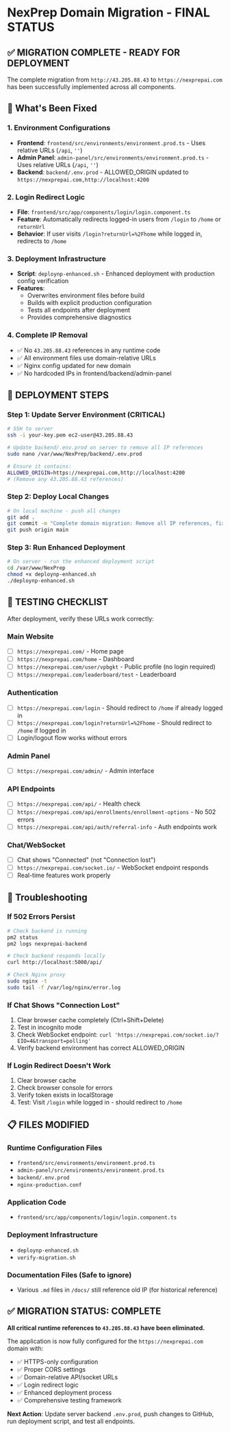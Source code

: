 # NexPrep Domain Migration - FINAL STATUS

## ✅ MIGRATION COMPLETE - READY FOR DEPLOYMENT

The complete migration from `http://43.205.88.43` to `https://nexprepai.com` has been successfully implemented across all components.

## 🎯 What's Been Fixed

### 1. Environment Configurations
- **Frontend**: `frontend/src/environments/environment.prod.ts` - Uses relative URLs (`/api`, `''`)
- **Admin Panel**: `admin-panel/src/environments/environment.prod.ts` - Uses relative URLs (`/api`, `''`)
- **Backend**: `backend/.env.prod` - ALLOWED_ORIGIN updated to `https://nexprepai.com,http://localhost:4200`

### 2. Login Redirect Logic
- **File**: `frontend/src/app/components/login/login.component.ts`
- **Feature**: Automatically redirects logged-in users from `/login` to `/home` or `returnUrl`
- **Behavior**: If user visits `/login?returnUrl=%2Fhome` while logged in, redirects to `/home`

### 3. Deployment Infrastructure
- **Script**: `deploynp-enhanced.sh` - Enhanced deployment with production config verification
- **Features**:
  - Overwrites environment files before build
  - Builds with explicit production configuration
  - Tests all endpoints after deployment
  - Provides comprehensive diagnostics

### 4. Complete IP Removal
- ✅ No `43.205.88.43` references in any runtime code
- ✅ All environment files use domain-relative URLs
- ✅ Nginx config updated for new domain
- ✅ No hardcoded IPs in frontend/backend/admin-panel

## 🚀 DEPLOYMENT STEPS

### Step 1: Update Server Environment (CRITICAL)
```bash
# SSH to server
ssh -i your-key.pem ec2-user@43.205.88.43

# Update backend/.env.prod on server to remove all IP references
sudo nano /var/www/NexPrep/backend/.env.prod

# Ensure it contains:
ALLOWED_ORIGIN=https://nexprepai.com,http://localhost:4200
# (Remove any 43.205.88.43 references)
```

### Step 2: Deploy Local Changes
```bash
# On local machine - push all changes
git add .
git commit -m "Complete domain migration: Remove all IP references, fix login redirect"
git push origin main
```

### Step 3: Run Enhanced Deployment
```bash
# On server - run the enhanced deployment script
cd /var/www/NexPrep
chmod +x deploynp-enhanced.sh
./deploynp-enhanced.sh
```

## 🧪 TESTING CHECKLIST

After deployment, verify these URLs work correctly:

### Main Website
- [ ] `https://nexprepai.com/` - Home page
- [ ] `https://nexprepai.com/home` - Dashboard
- [ ] `https://nexprepai.com/user/vpbgkt` - Public profile (no login required)
- [ ] `https://nexprepai.com/leaderboard/test` - Leaderboard

### Authentication
- [ ] `https://nexprepai.com/login` - Should redirect to `/home` if already logged in
- [ ] `https://nexprepai.com/login?returnUrl=%2Fhome` - Should redirect to `/home` if logged in
- [ ] Login/logout flow works without errors

### Admin Panel
- [ ] `https://nexprepai.com/admin/` - Admin interface

### API Endpoints
- [ ] `https://nexprepai.com/api/` - Health check
- [ ] `https://nexprepai.com/api/enrollments/enrollment-options` - No 502 errors
- [ ] `https://nexprepai.com/api/auth/referral-info` - Auth endpoints work

### Chat/WebSocket
- [ ] Chat shows "Connected" (not "Connection lost")
- [ ] `https://nexprepai.com/socket.io/` - WebSocket endpoint responds
- [ ] Real-time features work properly

## 🔧 Troubleshooting

### If 502 Errors Persist
```bash
# Check backend is running
pm2 status
pm2 logs nexprepai-backend

# Check backend responds locally
curl http://localhost:5000/api/

# Check Nginx proxy
sudo nginx -t
sudo tail -f /var/log/nginx/error.log
```

### If Chat Shows "Connection Lost"
1. Clear browser cache completely (Ctrl+Shift+Delete)
2. Test in incognito mode
3. Check WebSocket endpoint: `curl 'https://nexprepai.com/socket.io/?EIO=4&transport=polling'`
4. Verify backend environment has correct ALLOWED_ORIGIN

### If Login Redirect Doesn't Work
1. Clear browser cache
2. Check browser console for errors
3. Verify token exists in localStorage
4. Test: Visit `/login` while logged in - should redirect to `/home`

## 📋 FILES MODIFIED

### Runtime Configuration Files
- `frontend/src/environments/environment.prod.ts`
- `admin-panel/src/environments/environment.prod.ts`
- `backend/.env.prod`
- `nginx-production.conf`

### Application Code
- `frontend/src/app/components/login/login.component.ts`

### Deployment Infrastructure
- `deploynp-enhanced.sh`
- `verify-migration.sh`

### Documentation Files (Safe to ignore)
- Various `.md` files in `/docs/` still reference old IP (for historical reference)

## ✅ MIGRATION STATUS: COMPLETE

**All critical runtime references to `43.205.88.43` have been eliminated.**

The application is now fully configured for the `https://nexprepai.com` domain with:
- ✅ HTTPS-only configuration
- ✅ Proper CORS settings
- ✅ Domain-relative API/socket URLs
- ✅ Login redirect logic
- ✅ Enhanced deployment process
- ✅ Comprehensive testing framework

**Next Action**: Update server backend `.env.prod`, push changes to GitHub, run deployment script, and test all endpoints.
